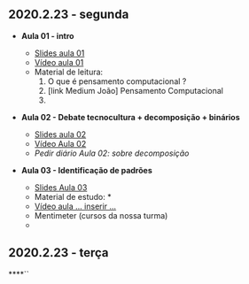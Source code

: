## 2020.2.23 - segunda

* **Aula 01 - intro**
  * [Slides aula 01](https://docs.google.com/open?id=1tgjqoND_gBBaH-k_bY56_HVWVYi4XJ-QshBCy4BYAXU)
  * [Vídeo aula 01](https://web.microsoftstream.com/video/0a953e45-84ef-4f47-b582-bc2592541abf)
  * Material de leitura:
  	 1. O que é pensamento computacional ?
  	 2. [link Medium João] Pensamento Computacional
  	 3.  

  
* **Aula 02 - Debate tecnocultura + decomposição + binários** 
  * [Slides aula 02](https://docs.google.com/open?id=1H4UgFoospqWgVP2PIfArmpfYQ63a2pu_fbRL6Nekyg0)
  * [Vídeo Aula 02](https://web.microsoftstream.com/video/e3a1ce86-707b-4171-866b-459b8bfa39d5)
  * *Pedir diário Aula 02: sobre decomposição*



* **Aula 03 - Identificação de padrões**
  * [Slides Aula 03](https://docs.google.com/open?id=1SeqY4OdHbjPIonyBTqgaeSqAX9EJBM9CDGOESE5fW6c)
  * Material de estudo:
    * 
  * [Vídeo aula ... inserir ...]()
  * Mentimeter (cursos da nossa turma)
  * 




## 2020.2.23 - terça


****``